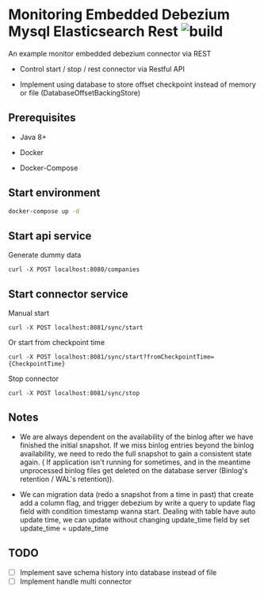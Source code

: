 # Monitoring Embedded Debezium Mysql Elasticsearch Rest ![build](https://travis-ci.com/uuhnaut69/monitoring-debezium-mysql-elasticsearch-rest.svg?branch=master)

An example monitor embedded debezium connector via REST

- Control start / stop / rest connector via Restful API

- Implement using database to store offset checkpoint instead of memory or file (DatabaseOffsetBackingStore)

## Prerequisites

- Java 8+

- Docker

- Docker-Compose

## Start environment

```bash
docker-compose up -d
```

## Start api service

Generate dummy data

```http request
curl -X POST localhost:8080/companies
```

## Start connector service

Manual start
```http request
curl -X POST localhost:8081/sync/start
```

Or start from checkpoint time

```http request
curl -X POST localhost:8081/sync/start?fromCheckpointTime={CheckpointTime}
```

Stop connector

```http request
curl -X POST localhost:8081/sync/stop
```


## Notes

- We are always dependent on the availability of the binlog after we have finished the initial snapshot. If we miss binlog entries beyond the binlog availability, we need to redo the full snapshot to gain a consistent state again.
( If application isn't running for sometimes, and in the meantime unprocessed binlog files get deleted on the database server (Binlog's retention / WAL's retention)).

- We can migration data (redo a snapshot from a time in past) that create add a column flag, and trigger debezium by write a query to update flag field with condition timestamp wanna start. Dealing with table have auto update time, we can update without changing update_time field by set update_time = update_time

## TODO

- [ ] Implement save schema history into database instead of file
- [ ] Implement handle multi connector
